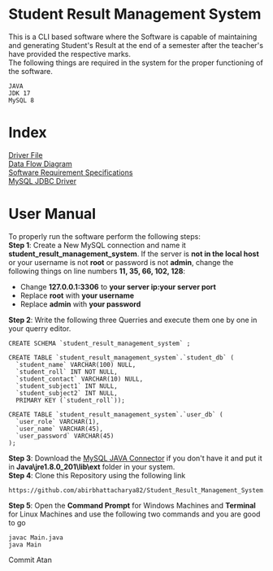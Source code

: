 <h1> Student Result Management System </h1>
This is a CLI based software where the Software is capable of maintaining and generating Student's Result at the end of a semester after the teacher's have provided the respective marks. <br>
The following things are required in the system for the proper functioning of the software. <br>

```
JAVA
JDK 17
MySQL 8
```
<h1>Index</h1>
<a href="Main.java">Driver File</a><br>
<a href="assets/data_flow_diagram">Data Flow Diagram</a><br>
<a href="assets/software_requirements_specifications/srs.md">Software Requirement Specifications</a><br>
<a href="https://github.com/abirbhattacharya82/Student_Result_Management_System/raw/main/assets/mysql_connector_driver/mysql-connector-java-8.0.26.jar">MySQL JDBC Driver</a><br>

<h1>User Manual</h1>
To properly run the software perform the following steps: <br>
<b>Step 1</b>: Create a New MySQL connection and name it <b>student_result_management_system</b>. If the server is <b>not in the local host</b> or your username is not <b>root</b> or password is not <b>admin</b>, change the following things on line numbers <b>11, 35, 66, 102, 128</b>:
<ul>
  <li>Change <b>127.0.0.1:3306</b> to <b>your server ip:your server port</b></li>
  <li>Replace <b>root</b> with <b>your username</b></li>
  <li>Replace <b>admin</b> with <b>your password</b></li>
</ul>
<b>Step 2</b>: Write the following three Querries and execute them one by one in your querry editor.

```
CREATE SCHEMA `student_result_management_system` ;

```
```
CREATE TABLE `student_result_management_system`.`student_db` (
  `student_name` VARCHAR(100) NULL,
  `student_roll` INT NOT NULL,
  `student_contact` VARCHAR(10) NULL,
  `student_subject1` INT NULL,
  `student_subject2` INT NULL,
  PRIMARY KEY (`student_roll`));
```
```
CREATE TABLE `student_result_management_system`.`user_db` (
  `user_role` VARCHAR(1),
  `user_name` VARCHAR(45),
  `user_password` VARCHAR(45)
);
```
<b>Step 3</b>: Download the [MySQL JAVA Connector](https://github.com/abirbhattacharya82/Student_Result_Management_System/raw/main/assets/mysql_connector_driver/mysql-connector-java-8.0.26.jar) if you don't have it and put it in <b>Java\jre1.8.0_201\lib\ext</b> folder in your system. <br>
<b>Step 4</b>: Clone this Repository using the following link
```
https://github.com/abirbhattacharya82/Student_Result_Management_System.git

```
<b>Step 5</b>: Open the <b>Command Prompt</b> for Windows Machines and <b>Terminal</b> for Linux Machines and use the following two commands and you are good to go
```
javac Main.java
java Main
```

Commit Atan
